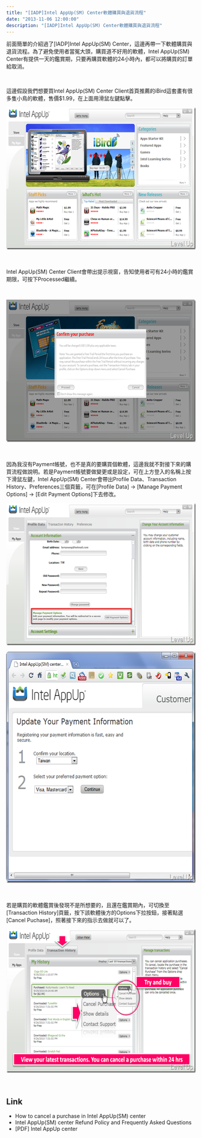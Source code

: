 ```yaml
---
title: "[IADP]Intel AppUp(SM) Center軟體購買與退貨流程"
date: "2013-11-06 12:00:00"
description: "[IADP]Intel AppUp(SM) Center軟體購買與退貨流程"
---
```


<p>
	前面簡單的介紹過了[IADP]Intel AppUp(SM) Center，這邊再帶一下軟體購買與退貨流程。為了避免使用者當冤大頭，購買道不好用的軟體，Intel AppUp(SM) Center有提供一天的鑑賞期，只要再購買軟體的24小時內，都可以將購買的訂單給取消。</p>
<p>
	 </p>
<p>
	這邊假設我們想要買Intel AppUp(SM) Center Client首頁推薦的iBird這套畫有很多隻小鳥的軟體，售價$1.99，在上面用滑鼠左鍵點擊。</p>
<p>
	<img alt="image" border="0" height="379" src="\images\posts\8b9d64ef-0290-465f-a0c1-df408edc9f37\image_thumb.png" style="border-bottom: 0px; border-left: 0px; border-top: 0px; border-right: 0px" width="644" /></p>
<p>
	 </p>
<p>
	Intel AppUp(SM) Center Client會帶出提示視窗，告知使用者可有24小時的鑑賞期限，可按下Processed繼續。</p>
<p>
	 </p>
<p>
	<img alt="image" border="0" height="379" src="\images\posts\8b9d64ef-0290-465f-a0c1-df408edc9f37\image_thumb_2.png" style="border-bottom: 0px; border-left: 0px; border-top: 0px; border-right: 0px" width="644" /></p>
<p>
	 </p>
<p>
	因為我沒有Payment帳號，也不是真的要購買個軟體，這邊我就不對接下來的購買流程做說明。若是Payment帳號要做變更或是設定，可在上方登入的名稱上按下滑鼠左鍵，Intel AppUp(SM) Center會帶出Profile Data、Transaction History、Preferences三個頁籤，可在[Profile Data] → [Manage Payment Options] → [Edit Payment Options]下去修改。</p>
<p>
	<img alt="image" border="0" height="379" src="\images\posts\8b9d64ef-0290-465f-a0c1-df408edc9f37\image_thumb_6.png" style="border-bottom: 0px; border-left: 0px; border-top: 0px; border-right: 0px" width="644" /></p>
<p>
	<img alt="image" border="0" height="615" src="\images\posts\8b9d64ef-0290-465f-a0c1-df408edc9f37\image_thumb_7.png" style="border-bottom: 0px; border-left: 0px; border-top: 0px; border-right: 0px" width="616" /></p>
<p>
	 </p>
<p>
	若是購買的軟體鑑賞後發現不是所想要的，且還在鑑賞期內，可切換至[Transaction History]頁籤，按下該軟體後方的Options下拉按鈕，接著點選[Cancel Puchase]，照著接下來的指示去做就可以了。</p>
<p>
	<img alt="image" border="0" height="383" src="\images\posts\8b9d64ef-0290-465f-a0c1-df408edc9f37\image_thumb_5.png" style="border-bottom: 0px; border-left: 0px; border-top: 0px; border-right: 0px" width="644" /></p>
<p>
	 </p>
<h2>
	Link</h2>
<ul>
	<li>
		How to cancel a purchase in Intel AppUp(SM) center</li>
	<li>
		Intel AppUp(SM) center Refund Policy and Frequently Asked Questions</li>
	<li>
		[PDF] Intel AppUp center</li>
</ul>
